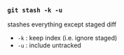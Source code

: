### `git stash -k -u`

stashes everything except staged diff
* `-k` : keep index (i.e. ignore staged)
* `-u` : include untracked
